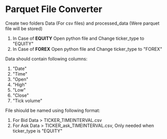# Parquet File Converter

Create two folders Data (For csv files) and processed_data (Were parquet file will be stored)

1. In Case of **EQUITY** Open python file and Change ticker_type to "EQUITY"
2. In Case of **FOREX** Open python file and Change ticker_type to "FOREX"

Data should contain following columns:
1. "Date"
2. "Time"
3. "Open"
4. "High"
5. "Low"
6. "Close"
7. "Tick volume"

File shiould be named using following format:
1. For Bid Data > TICKER_TIMEINTERVAL.csv 
2. For Ask Data > TICKER_ask_TIMEINTERVAL.csv, Only needed when ticker_type is "EQUITY"